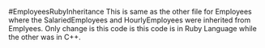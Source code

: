 #EmployeesRubyInheritance
This is same as the other file for Employees where the SalariedEmployees and HourlyEmployees were inherited from Emplyees. Only change is this code is this 
code is in Ruby Language while the other was in C++. 
